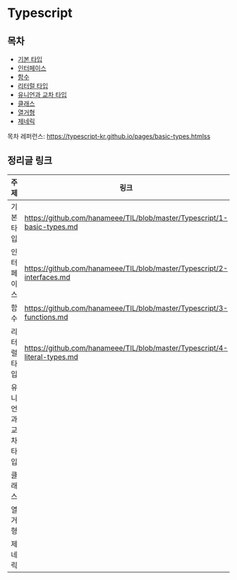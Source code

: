 # Typescript

## **목차**

- [기본 타입](https://typescript-kr.github.io/pages/basic-types.html)
- [인터페이스](https://typescript-kr.github.io/pages/interfaces.html)
- [함수](https://typescript-kr.github.io/pages/functions.html)
- [리터럴 타입](https://typescript-kr.github.io/pages/literal-types.html)
- [유니언과 교차 타입](https://typescript-kr.github.io/pages/unions-and-intersections.html)
- [클래스](https://typescript-kr.github.io/pages/classes.html)
- [열거형](https://typescript-kr.github.io/pages/enums.html)
- [제네릭](https://typescript-kr.github.io/pages/generics.html)

목차 레퍼런스: https://typescript-kr.github.io/pages/basic-types.htmlss

## 정리글 링크

| 주제               | 링크                                                         |
| ------------------ | ------------------------------------------------------------ |
| 기본 타입          | https://github.com/hanameee/TIL/blob/master/Typescript/1-basic-types.md |
| 인터페이스         | https://github.com/hanameee/TIL/blob/master/Typescript/2-interfaces.md |
| 함수               | https://github.com/hanameee/TIL/blob/master/Typescript/3-functions.md |
| 리터럴 타입        | https://github.com/hanameee/TIL/blob/master/Typescript/4-literal-types.md |
| 유니언과 교차 타입 |                                                              |
| 클래스             |                                                              |
| 열거형             |                                                              |
| 제네릭             |                                                              |

